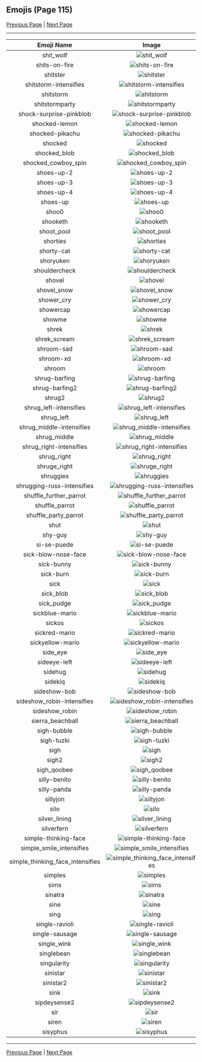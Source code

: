
## Emojis (Page 115)

[Previous Page](/docs/hc/page-s-0114.md)
  | [Next Page](/docs/hc/page-s-0116.md)

<hr />

|Emoji Name|Image|
| :-: | :-: |
|shit_wolf| ![shit_wolf](/emojis/hc/shit_wolf.png)|
|shits-on-fire| ![shits-on-fire](/emojis/hc/shits-on-fire.png)|
|shitster| ![shitster](/emojis/hc/shitster.png)|
|shitstorm-intensifies| ![shitstorm-intensifies](/emojis/hc/shitstorm-intensifies.gif)|
|shitstorm| ![shitstorm](/emojis/hc/shitstorm.png)|
|shitstormparty| ![shitstormparty](/emojis/hc/shitstormparty.gif)|
|shock-surprise-pinkblob| ![shock-surprise-pinkblob](/emojis/hc/shock-surprise-pinkblob.png)|
|shocked-lemon| ![shocked-lemon](/emojis/hc/shocked-lemon.png)|
|shocked-pikachu| ![shocked-pikachu](/emojis/hc/shocked-pikachu.png)|
|shocked| ![shocked](/emojis/hc/shocked.gif)|
|shocked_blob| ![shocked_blob](/emojis/hc/shocked_blob.png)|
|shocked_cowboy_spin| ![shocked_cowboy_spin](/emojis/hc/shocked_cowboy_spin.gif)|
|shoes-up-2| ![shoes-up-2](/emojis/hc/shoes-up-2.png)|
|shoes-up-3| ![shoes-up-3](/emojis/hc/shoes-up-3.png)|
|shoes-up-4| ![shoes-up-4](/emojis/hc/shoes-up-4.png)|
|shoes-up| ![shoes-up](/emojis/hc/shoes-up.jpg)|
|shoo0| ![shoo0](/emojis/hc/shoo0.png)|
|shooketh| ![shooketh](/emojis/hc/shooketh.jpg)|
|shoot_pool| ![shoot_pool](/emojis/hc/shoot_pool.gif)|
|shorties| ![shorties](/emojis/hc/shorties.jpg)|
|shorty-cat| ![shorty-cat](/emojis/hc/shorty-cat.png)|
|shoryuken| ![shoryuken](/emojis/hc/shoryuken.gif)|
|shouldercheck| ![shouldercheck](/emojis/hc/shouldercheck.png)|
|shovel| ![shovel](/emojis/hc/shovel.png)|
|shovel_snow| ![shovel_snow](/emojis/hc/shovel_snow.gif)|
|shower_cry| ![shower_cry](/emojis/hc/shower_cry.png)|
|showercap| ![showercap](/emojis/hc/showercap.png)|
|showme| ![showme](/emojis/hc/showme.jpg)|
|shrek| ![shrek](/emojis/hc/shrek.png)|
|shrek_scream| ![shrek_scream](/emojis/hc/shrek_scream.gif)|
|shroom-sad| ![shroom-sad](/emojis/hc/shroom-sad.png)|
|shroom-xd| ![shroom-xd](/emojis/hc/shroom-xd.png)|
|shroom| ![shroom](/emojis/hc/shroom.png)|
|shrug-barfing| ![shrug-barfing](/emojis/hc/shrug-barfing.png)|
|shrug-barfing2| ![shrug-barfing2](/emojis/hc/shrug-barfing2.png)|
|shrug2| ![shrug2](/emojis/hc/shrug2.png)|
|shrug_left-intensifies| ![shrug_left-intensifies](/emojis/hc/shrug_left-intensifies.gif)|
|shrug_left| ![shrug_left](/emojis/hc/shrug_left.png)|
|shrug_middle-intensifies| ![shrug_middle-intensifies](/emojis/hc/shrug_middle-intensifies.gif)|
|shrug_middle| ![shrug_middle](/emojis/hc/shrug_middle.png)|
|shrug_right-intensifies| ![shrug_right-intensifies](/emojis/hc/shrug_right-intensifies.gif)|
|shrug_right| ![shrug_right](/emojis/hc/shrug_right.png)|
|shruge_right| ![shruge_right](/emojis/hc/shruge_right.jpg)|
|shruggies| ![shruggies](/emojis/hc/shruggies.png)|
|shrugging-russ-intensifies| ![shrugging-russ-intensifies](/emojis/hc/shrugging-russ-intensifies.gif)|
|shuffle_further_parrot| ![shuffle_further_parrot](/emojis/hc/shuffle_further_parrot.gif)|
|shuffle_parrot| ![shuffle_parrot](/emojis/hc/shuffle_parrot.gif)|
|shuffle_party_parrot| ![shuffle_party_parrot](/emojis/hc/shuffle_party_parrot.gif)|
|shut| ![shut](/emojis/hc/shut.jpg)|
|shy-guy| ![shy-guy](/emojis/hc/shy-guy.gif)|
|si-se-puede| ![si-se-puede](/emojis/hc/si-se-puede.gif)|
|sick-blow-nose-face| ![sick-blow-nose-face](/emojis/hc/sick-blow-nose-face.gif)|
|sick-bunny| ![sick-bunny](/emojis/hc/sick-bunny.png)|
|sick-burn| ![sick-burn](/emojis/hc/sick-burn.gif)|
|sick| ![sick](/emojis/hc/sick.gif)|
|sick_blob| ![sick_blob](/emojis/hc/sick_blob.png)|
|sick_pudge| ![sick_pudge](/emojis/hc/sick_pudge.gif)|
|sickblue-mario| ![sickblue-mario](/emojis/hc/sickblue-mario.gif)|
|sickos| ![sickos](/emojis/hc/sickos.jpg)|
|sickred-mario| ![sickred-mario](/emojis/hc/sickred-mario.gif)|
|sickyellow-mario| ![sickyellow-mario](/emojis/hc/sickyellow-mario.gif)|
|side_eye| ![side_eye](/emojis/hc/side_eye.png)|
|sideeye-left| ![sideeye-left](/emojis/hc/sideeye-left.png)|
|sidehug| ![sidehug](/emojis/hc/sidehug.gif)|
|sidekiq| ![sidekiq](/emojis/hc/sidekiq.png)|
|sideshow-bob| ![sideshow-bob](/emojis/hc/sideshow-bob.png)|
|sideshow_robin-intensifies| ![sideshow_robin-intensifies](/emojis/hc/sideshow_robin-intensifies.gif)|
|sideshow_robin| ![sideshow_robin](/emojis/hc/sideshow_robin.png)|
|sierra_beachball| ![sierra_beachball](/emojis/hc/sierra_beachball.gif)|
|sigh-bubble| ![sigh-bubble](/emojis/hc/sigh-bubble.gif)|
|sigh-tuzki| ![sigh-tuzki](/emojis/hc/sigh-tuzki.gif)|
|sigh| ![sigh](/emojis/hc/sigh.png)|
|sigh2| ![sigh2](/emojis/hc/sigh2.png)|
|sigh_qoobee| ![sigh_qoobee](/emojis/hc/sigh_qoobee.gif)|
|silly-benito| ![silly-benito](/emojis/hc/silly-benito.png)|
|silly-panda| ![silly-panda](/emojis/hc/silly-panda.png)|
|sillyjon| ![sillyjon](/emojis/hc/sillyjon.png)|
|silo| ![silo](/emojis/hc/silo.png)|
|silver_lining| ![silver_lining](/emojis/hc/silver_lining.png)|
|silverfern| ![silverfern](/emojis/hc/silverfern.png)|
|simple-thinking-face| ![simple-thinking-face](/emojis/hc/simple-thinking-face.png)|
|simple_smile_intensifies| ![simple_smile_intensifies](/emojis/hc/simple_smile_intensifies.gif)|
|simple_thinking_face_intensifies| ![simple_thinking_face_intensifies](/emojis/hc/simple_thinking_face_intensifies.gif)|
|simples| ![simples](/emojis/hc/simples.png)|
|sims| ![sims](/emojis/hc/sims.png)|
|sinatra| ![sinatra](/emojis/hc/sinatra.png)|
|sine| ![sine](/emojis/hc/sine.png)|
|sing| ![sing](/emojis/hc/sing.gif)|
|single-ravioli| ![single-ravioli](/emojis/hc/single-ravioli.png)|
|single-sausage| ![single-sausage](/emojis/hc/single-sausage.png)|
|single_wink| ![single_wink](/emojis/hc/single_wink.gif)|
|singlebean| ![singlebean](/emojis/hc/singlebean.jpg)|
|singularity| ![singularity](/emojis/hc/singularity.jpg)|
|sinistar| ![sinistar](/emojis/hc/sinistar.jpg)|
|sinistar2| ![sinistar2](/emojis/hc/sinistar2.gif)|
|sink| ![sink](/emojis/hc/sink.png)|
|sipdeysense2| ![sipdeysense2](/emojis/hc/sipdeysense2.gif)|
|sir| ![sir](/emojis/hc/sir.png)|
|siren| ![siren](/emojis/hc/siren.gif)|
|sisyphus| ![sisyphus](/emojis/hc/sisyphus.gif)|

<hr/>

[Previous Page](/docs/hc/page-s-0114.md)
  | [Next Page](/docs/hc/page-s-0116.md)